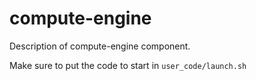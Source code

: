 # compute-engine

Description of compute-engine component.

Make sure to put the code to start in `user_code/launch.sh`